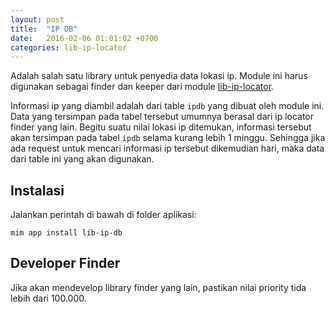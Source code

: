 ```yaml
---
layout: post
title:  "IP DB"
date:   2016-02-06 01:01:02 +0700
categories: lib-ip-locator
---
```


Adalah salah satu library untuk penyedia data lokasi ip. Module ini harus digunakan sebagai
finder dan keeper dari module [lib-ip-locator](https://github.com/getmim/lib-ip-locator).

Informasi ip yang diambil adalah dari table `ipdb` yang dibuat oleh module ini. Data yang tersimpan
pada tabel tersebut umumnya berasal dari ip locator finder yang lain. Begitu suatu nilai lokasi ip 
ditemukan, informasi tersebut akan tersimpan pada tabel `ipdb` selama kurang lebih 1 minggu. Sehingga
jika ada request untuk mencari informasi ip tersebut dikemudian hari, maka data dari table ini yang
akan digunakan.

## Instalasi

Jalankan perintah di bawah di folder aplikasi:

```
mim app install lib-ip-db
```

## Developer Finder

Jika akan mendevelop library finder yang lain, pastikan nilai priority tida lebih dari 100.000.